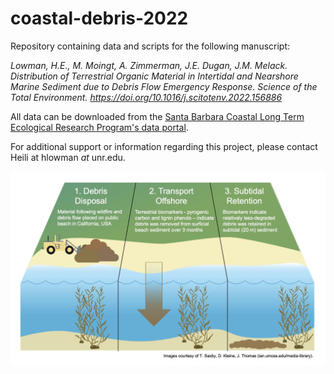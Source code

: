 # coastal-debris-2022
Repository containing data and scripts for the following manuscript:

*Lowman, H.E., M. Moingt, A. Zimmerman, J.E. Dugan, J.M. Melack. Distribution of Terrestrial Organic Material in Intertidal and Nearshore Marine Sediment due to Debris Flow Emergency Response. Science of the Total Environment. https://doi.org/10.1016/j.scitotenv.2022.156886*

All data can be downloaded from the [Santa Barbara Coastal Long Term Ecological Research Program's data portal](https://sbclter.msi.ucsb.edu/data/catalog/package/?package=knb-lter-sbc.151).

For additional support or information regarding this project, please contact Heili at hlowman *at* unr.edu.

![graphical abstract](Lowman_graphical_abstract.jpg) 
